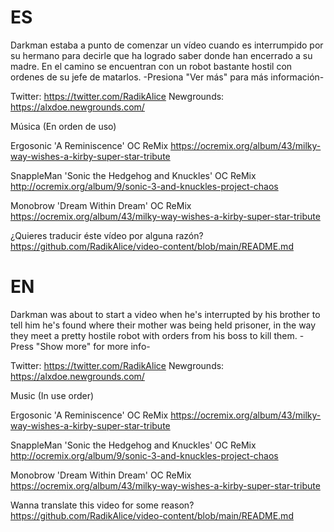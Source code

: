 # ES
Darkman estaba a punto de comenzar un vídeo cuando es interrumpido por su hermano para decirle que ha logrado saber donde han encerrado a su madre. En el camino se encuentran con un robot bastante hostil con ordenes de su jefe de matarlos.
-Presiona "Ver más" para más información-

Twitter: https://twitter.com/RadikAlice
Newgrounds: https://alxdoe.newgrounds.com/

Música (En orden de uso)

Ergosonic 'A Reminiscence' OC ReMix
https://ocremix.org/album/43/milky-way-wishes-a-kirby-super-star-tribute

SnappleMan 'Sonic the Hedgehog and Knuckles' OC ReMix http://ocremix.org/album/9/sonic-3-and-knuckles-project-chaos

Monobrow 'Dream Within Dream' OC ReMix
https://ocremix.org/album/43/milky-way-wishes-a-kirby-super-star-tribute

¿Quieres traducir éste vídeo por alguna razón?
https://github.com/RadikAlice/video-content/blob/main/README.md

# EN
Darkman was about to start a video when he's interrupted by his brother to tell him he's found where their mother was being held prisoner, in the way they meet a pretty hostile robot with orders from his boss to kill them.
-Press "Show more" for more info-

Twitter: https://twitter.com/RadikAlice
Newgrounds: https://alxdoe.newgrounds.com/

Music (In use order)

Ergosonic 'A Reminiscence' OC ReMix
https://ocremix.org/album/43/milky-way-wishes-a-kirby-super-star-tribute

SnappleMan 'Sonic the Hedgehog and Knuckles' OC ReMix http://ocremix.org/album/9/sonic-3-and-knuckles-project-chaos

Monobrow 'Dream Within Dream' OC ReMix
https://ocremix.org/album/43/milky-way-wishes-a-kirby-super-star-tribute

Wanna translate this video for some reason?
https://github.com/RadikAlice/video-content/blob/main/README.md
